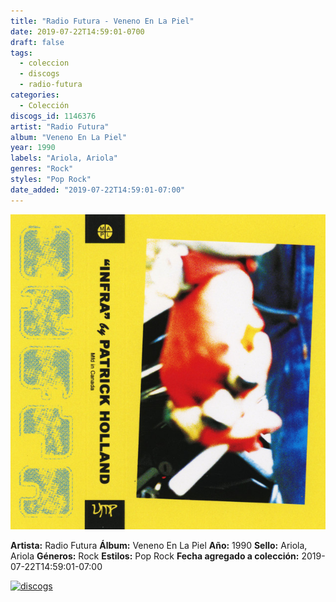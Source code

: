 ```yaml
---
title: "Radio Futura - Veneno En La Piel"
date: 2019-07-22T14:59:01-0700
draft: false
tags:
  - coleccion
  - discogs
  - radio-futura
categories:
  - Colección
discogs_id: 1146376
artist: "Radio Futura"
album: "Veneno En La Piel"
year: 1990
labels: "Ariola, Ariola"
genres: "Rock"
styles: "Pop Rock"
date_added: "2019-07-22T14:59:01-07:00"
---
```


![cover](image.jpeg (Radio Futura - Veneno En La Piel))

**Artista:** Radio Futura
**Álbum:** Veneno En La Piel
**Año:** 1990
**Sello:** Ariola, Ariola
**Géneros:** Rock
**Estilos:** Pop Rock
**Fecha agregado a colección:** 2019-07-22T14:59:01-07:00

[![discogs](../../links/svg/discogs.png (discogs))](https://api.discogs.com/releases/1146376)

